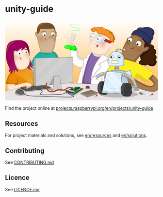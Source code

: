 # unity-guide

![unity-guide](banner.png)

Find the project online at [projects.raspberrypi.org/en/projects/unity-guide](https://projects.raspberrypi.org/en/projects/unity-guide)

## Resources
For project materials and solutions, see [en/resources](https://github.com/raspberrypilearning/unity-guide/tree/master/en/resources) and [en/solutions](https://github.com/raspberrypilearning/unity-guide/tree/master/en/solutions).

## Contributing
See [CONTRIBUTING.md](CONTRIBUTING.md)

## Licence
 See [LICENCE.md](LICENCE.md)
